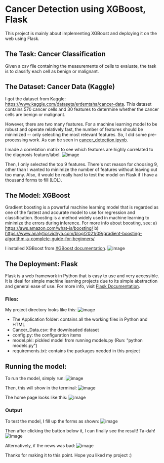 # Cancer Detection using XGBoost, Flask

This project is mainly about implementing XGBoost and deploying it on the web using Flask.

## The Task: Cancer Classification
Given a csv file containing the measurements of cells to evaluate, the task is to classify 
each cell as benign or malignant.

## The Dataset: Cancer Data (Kaggle)
I got the dataset from Kaggle: https://www.kaggle.com/datasets/erdemtaha/cancer-data.
This dataset contains 570 cancer cells and 30 features to determine 
whether the cancer cells are benign or malignant.

However, there are two many features. For a machine learning model to be robust and operate relatively fast,
the number of features should be minimized -- only selecting the most relevant features. So, I did some pre-processing work.
As can be seen in [cancer_detection.ipynb](https://github.com/jvmedenilla/cancer_detection_flask/blob/main/cancer_detection.ipynb).

I made a correlation matrix to see which features are highly correlated to the diagnosis feature/label.
![image](https://user-images.githubusercontent.com/98763090/236375506-19828723-09c8-4b90-914b-4fda81285c1e.png)

Then, I only selected the top 9 features. There's not reason for choosing 9, other than I wanted to minimize the
number of features without leaving out too many. Also, it would be really hard to test the model on Flask if
I have a thousand forms to fill (LOL).

## The Model: XGBoost

Gradient boosting is a powerful machine learning model that is regarded as one of the fastest and 
accurate model to use for regression and classification. Boosting is a method widely used in 
machine learning to minimize the errors during inference. For more info about boosting, see:
a) https://aws.amazon.com/what-is/boosting/
b) https://www.analyticsvidhya.com/blog/2021/09/gradient-boosting-algorithm-a-complete-guide-for-beginners/

I installed XGBoost from [XGBoost documentation](https://xgboost.readthedocs.io/en/stable/install.html).
![image](https://user-images.githubusercontent.com/98763090/236376841-41a06895-2c36-498a-8545-9e8df9190b7c.png)

## The Deployment: Flask

Flask is a web framework in Python that is easy to use and very accessible. It is ideal for simple machine learning
projects due to its simple abstraction and general ease of use. For more info, visit [Flask Documentation](https://flask.palletsprojects.com/en/2.3.x/).

### Files:

My project directory looks like this:
![image](https://user-images.githubusercontent.com/98763090/236378264-48d80347-db78-4409-93e6-e7ca62121948.png)

* The Application folder: contains all the working files in Python and HTML
* Cancer_Data.csv: the downloaded dataset 
* config.py: the configuration items
* model.pkl: pickled model from running models.py (Run: "python models.py")
* requirements.txt: contains the packages needed in this project

## Running the model:
To run the model, simply run: 
![image](https://user-images.githubusercontent.com/98763090/236379334-31700018-34f5-4cdb-b73f-033afeabb768.png)

Then, this will show in the terminal: 
![image](https://user-images.githubusercontent.com/98763090/236379388-38ecaaaa-dc6d-4511-ab5b-03f65814fbdf.png)


The home page looks like this: 
![image](https://user-images.githubusercontent.com/98763090/236379458-d858115b-54da-401a-8224-36ba96fe3ca8.png)


### Output

To test the model, I fill up the forms as shown:
![image](https://user-images.githubusercontent.com/98763090/236379587-b5376744-098d-4262-8656-677ad554056c.png)

Then after clicking the button below it, I can finally see the result!
Ta-dah!
![image](https://user-images.githubusercontent.com/98763090/236379678-d9a101eb-f33f-48b2-9c14-1b13b8b7eaf6.png)

Alternatively, if the news was bad:
![image](https://user-images.githubusercontent.com/98763090/236379754-7e424788-5ea0-4a76-acfd-b2e256d7072a.png)

Thanks for making it to this point. Hope you liked my project :)





